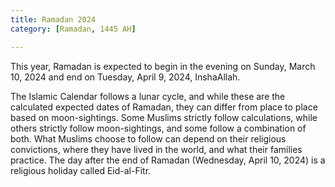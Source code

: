 ```yaml
---
title: Ramadan 2024
category: [Ramadan, 1445 AH]

---
```


This year, Ramadan is expected to begin in the evening on Sunday, March 10, 2024 and end on Tuesday, April 9, 2024, InshaAllah. 

The Islamic Calendar follows a lunar cycle, and while these are the calculated expected dates of Ramadan, they can differ from place to place based on moon-sightings. Some Muslims strictly follow calculations, while others strictly follow moon-sightings, and some follow a combination of both. What Muslims choose to follow can depend on their religious convictions, where they have lived in the world, and what their families practice. The day after the end of Ramadan (Wednesday, April 10, 2024) is a religious holiday called Eid-al-Fitr.
